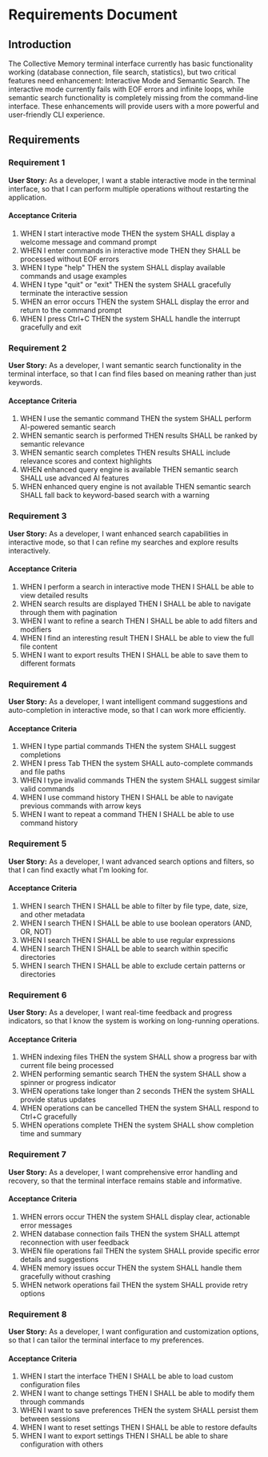 # Requirements Document

## Introduction

The Collective Memory terminal interface currently has basic functionality working (database connection, file search, statistics), but two critical features need enhancement: Interactive Mode and Semantic Search. The interactive mode currently fails with EOF errors and infinite loops, while semantic search functionality is completely missing from the command-line interface. These enhancements will provide users with a more powerful and user-friendly CLI experience.

## Requirements

### Requirement 1

**User Story:** As a developer, I want a stable interactive mode in the terminal interface, so that I can perform multiple operations without restarting the application.

#### Acceptance Criteria

1. WHEN I start interactive mode THEN the system SHALL display a welcome message and command prompt
2. WHEN I enter commands in interactive mode THEN they SHALL be processed without EOF errors
3. WHEN I type "help" THEN the system SHALL display available commands and usage examples
4. WHEN I type "quit" or "exit" THEN the system SHALL gracefully terminate the interactive session
5. WHEN an error occurs THEN the system SHALL display the error and return to the command prompt
6. WHEN I press Ctrl+C THEN the system SHALL handle the interrupt gracefully and exit

### Requirement 2

**User Story:** As a developer, I want semantic search functionality in the terminal interface, so that I can find files based on meaning rather than just keywords.

#### Acceptance Criteria

1. WHEN I use the semantic command THEN the system SHALL perform AI-powered semantic search
2. WHEN semantic search is performed THEN results SHALL be ranked by semantic relevance
3. WHEN semantic search completes THEN results SHALL include relevance scores and context highlights
4. WHEN enhanced query engine is available THEN semantic search SHALL use advanced AI features
5. WHEN enhanced query engine is not available THEN semantic search SHALL fall back to keyword-based search with a warning

### Requirement 3

**User Story:** As a developer, I want enhanced search capabilities in interactive mode, so that I can refine my searches and explore results interactively.

#### Acceptance Criteria

1. WHEN I perform a search in interactive mode THEN I SHALL be able to view detailed results
2. WHEN search results are displayed THEN I SHALL be able to navigate through them with pagination
3. WHEN I want to refine a search THEN I SHALL be able to add filters and modifiers
4. WHEN I find an interesting result THEN I SHALL be able to view the full file content
5. WHEN I want to export results THEN I SHALL be able to save them to different formats

### Requirement 4

**User Story:** As a developer, I want intelligent command suggestions and auto-completion in interactive mode, so that I can work more efficiently.

#### Acceptance Criteria

1. WHEN I type partial commands THEN the system SHALL suggest completions
2. WHEN I press Tab THEN the system SHALL auto-complete commands and file paths
3. WHEN I type invalid commands THEN the system SHALL suggest similar valid commands
4. WHEN I use command history THEN I SHALL be able to navigate previous commands with arrow keys
5. WHEN I want to repeat a command THEN I SHALL be able to use command history

### Requirement 5

**User Story:** As a developer, I want advanced search options and filters, so that I can find exactly what I'm looking for.

#### Acceptance Criteria

1. WHEN I search THEN I SHALL be able to filter by file type, date, size, and other metadata
2. WHEN I search THEN I SHALL be able to use boolean operators (AND, OR, NOT)
3. WHEN I search THEN I SHALL be able to use regular expressions
4. WHEN I search THEN I SHALL be able to search within specific directories
5. WHEN I search THEN I SHALL be able to exclude certain patterns or directories

### Requirement 6

**User Story:** As a developer, I want real-time feedback and progress indicators, so that I know the system is working on long-running operations.

#### Acceptance Criteria

1. WHEN indexing files THEN the system SHALL show a progress bar with current file being processed
2. WHEN performing semantic search THEN the system SHALL show a spinner or progress indicator
3. WHEN operations take longer than 2 seconds THEN the system SHALL provide status updates
4. WHEN operations can be cancelled THEN the system SHALL respond to Ctrl+C gracefully
5. WHEN operations complete THEN the system SHALL show completion time and summary

### Requirement 7

**User Story:** As a developer, I want comprehensive error handling and recovery, so that the terminal interface remains stable and informative.

#### Acceptance Criteria

1. WHEN errors occur THEN the system SHALL display clear, actionable error messages
2. WHEN database connection fails THEN the system SHALL attempt reconnection with user feedback
3. WHEN file operations fail THEN the system SHALL provide specific error details and suggestions
4. WHEN memory issues occur THEN the system SHALL handle them gracefully without crashing
5. WHEN network operations fail THEN the system SHALL provide retry options

### Requirement 8

**User Story:** As a developer, I want configuration and customization options, so that I can tailor the terminal interface to my preferences.

#### Acceptance Criteria

1. WHEN I start the interface THEN I SHALL be able to load custom configuration files
2. WHEN I want to change settings THEN I SHALL be able to modify them through commands
3. WHEN I want to save preferences THEN the system SHALL persist them between sessions
4. WHEN I want to reset settings THEN I SHALL be able to restore defaults
5. WHEN I want to export settings THEN I SHALL be able to share configuration with others
